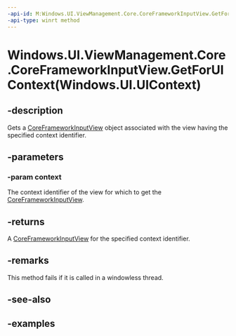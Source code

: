 ```yaml
---
-api-id: M:Windows.UI.ViewManagement.Core.CoreFrameworkInputView.GetForUIContext(Windows.UI.UIContext)
-api-type: winrt method
---
```


# Windows.UI.ViewManagement.Core.CoreFrameworkInputView.GetForUIContext(Windows.UI.UIContext)

<!--
public static Windows.UI.ViewManagement.Core.CoreFrameworkInputView GetForUIContext (Windows.UI.UIContext context);
-->

## -description

Gets a [CoreFrameworkInputView](coreframeworkinputview.md) object associated with the view having the specified context identifier.

## -parameters

### -param context

The context identifier of the view for which to get the [CoreFrameworkInputView](coreframeworkinputview.md).

## -returns

A [CoreFrameworkInputView](coreframeworkinputview.md) for the specified context identifier.

## -remarks

This method fails if it is called in a windowless thread.

## -see-also

## -examples
